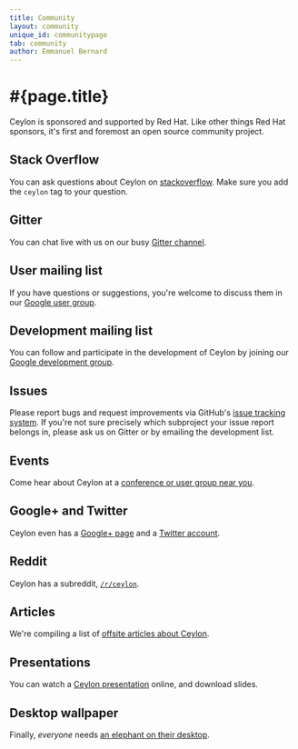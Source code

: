 ```yaml
---
title: Community
layout: community
unique_id: communitypage
tab: community
author: Emmanuel Bernard
---
```

# #{page.title}

Ceylon is sponsored and supported by Red Hat. Like other things Red Hat 
sponsors, it's first and foremost an open source community project.

## Stack Overflow

You can ask questions about Ceylon on [stackoverflow](http://stackoverflow.com/questions/ask).
Make sure you add the `ceylon` tag to your question.

## Gitter

You can chat live with us on our busy [Gitter channel](https://gitter.im/ceylon/user).

## User mailing list
If you have questions or suggestions, you're welcome to discuss them in 
our [Google user group](http://groups.google.com/group/ceylon-users).

## Development mailing list

You can follow and participate in the development of Ceylon by joining 
our [Google development group](http://groups.google.com/group/ceylon-dev).

<!--
## IRC

You can get in touch with our community directly through our IRC channel
on [FreeNode](https://webchat.freenode.net?randomnick=0&channels=%23ceylonlang&prompt=1&uio=d4)
called [#ceylonlang](http://www.wsirc.com/?username=&server=irc.freenode.net%3A6667&channel=%23ceylonlang)
(if you don't have an IRC client installed you can try either of the two previous links).
-->

## Issues

Please report bugs and request improvements via GitHub's
[issue tracking system](https://github.com/ceylon/). If you're not sure
precisely which subproject your issue report belongs in, please ask us
on Gitter or by emailing the development list.

## Events

Come hear about Ceylon at a [conference or user group near you](events).

## Google+ and Twitter

Ceylon even has a [Google+ page](http://ceylon-lang.org/+) and a
[Twitter account](http://twitter.com/ceylonlang).

## Reddit

Ceylon has a subreddit, [`/r/ceylon`](http://www.reddit.com/r/ceylon).

## Articles

We're compiling a list of [offsite articles about Ceylon](articles).

## Presentations

You can watch a [Ceylon presentation](presentations) online, and
download slides.

## Desktop wallpaper

Finally, *everyone* needs [an elephant on their desktop](https://www.jboss.org/coolstuff/desktopwallpapers/ceylon.html).
